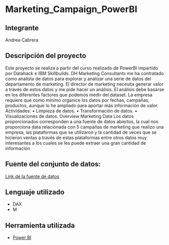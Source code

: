 # Marketing_Campaign_PowerBI

## Integrante
Andrea Cabrera

## Descripción del proyecto
Este proyecto se realiza a partir del curso realizado de  PowerBI impartido por Datahack e IBM Skillbuilds. DH Marketing Consultants me ha contratado como analista de datos para explorar y analizar una serie de datos del departamento de marketing. El director de marketing necesita generar valor a través de estos datos y me pide hacer un análisis. El análisis debe basarse en los diferentes factores que podemos medir del dataset. La empresa requiere que como mínimo organice los datos por fechas, campañas, productos, aunque lo he ampliado para aportar más información de valor.
Actividades:
• Limpieza de datos.
• Transformación de datos.
• Visualizaciones de datos.
Overview Marketing Data
Los datos proporcionados corresponden a una fuente de datos abiertos, la cual nos proporciona data relacionada con 5 campañas de marketing que realizo una empresa, las plataformas que se utilizaron y la cantidad de veces que se hicieron ventas a través de estas plataformas entre otros datos muy interesantes a los cuales se les puede extraer una gran cantidad de información

## Fuente del conjunto de datos:
[Link de la fuente de datos](https://www.kaggle.com/datasets/rodsaldanha/arketing-campaign?resource=download)

## Lenguaje utilizado
* DAX
* M
  
## Herramienta utilizada
* [Power BI](https://learn.microsoft.com/en-us/power-bi/)
